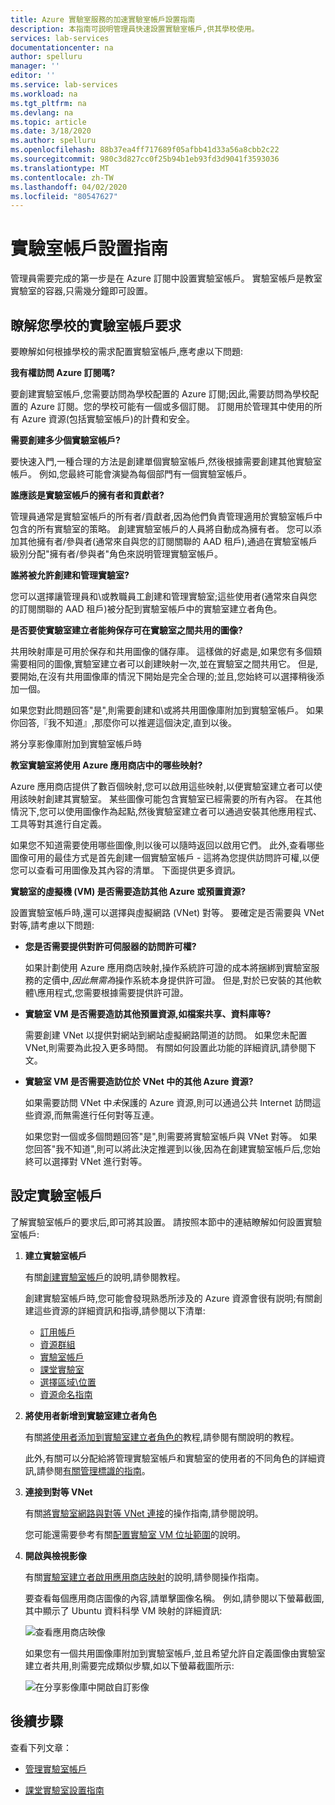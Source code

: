 ```yaml
---
title: Azure 實驗室服務的加速實驗室帳戶設置指南
description: 本指南可説明管理員快速設置實驗室帳戶,供其學校使用。
services: lab-services
documentationcenter: na
author: spelluru
manager: ''
editor: ''
ms.service: lab-services
ms.workload: na
ms.tgt_pltfrm: na
ms.devlang: na
ms.topic: article
ms.date: 3/18/2020
ms.author: spelluru
ms.openlocfilehash: 88b37ea4ff717689f05afbb41d33a56a8cbb2c22
ms.sourcegitcommit: 980c3d827cc0f25b94b1eb93fd3d9041f3593036
ms.translationtype: MT
ms.contentlocale: zh-TW
ms.lasthandoff: 04/02/2020
ms.locfileid: "80547627"
---
```

# <a name="lab-account-setup-guide"></a>實驗室帳戶設置指南

管理員需要完成的第一步是在 Azure 訂閱中設置實驗室帳戶。  實驗室帳戶是教室實驗室的容器,只需幾分鐘即可設置。

## <a name="understand-your-schools-lab-account-requirements"></a>瞭解您學校的實驗室帳戶要求

要瞭解如何根據學校的需求配置實驗室帳戶,應考慮以下問題:

**我有權訪問 Azure 訂閱嗎?**

要創建實驗室帳戶,您需要訪問為學校配置的 Azure 訂閱;因此,需要訪問為學校配置的 Azure 訂閱。您的學校可能有一個或多個訂閱。  訂閱用於管理其中使用的所有 Azure 資源(包括實驗室帳戶)的計費和安全。

**需要創建多少個實驗室帳戶?**

要快速入門,一種合理的方法是創建單個實驗室帳戶,然後根據需要創建其他實驗室帳戶。  例如,您最終可能會演變為每個部門有一個實驗室帳戶。

**誰應該是實驗室帳戶的擁有者和貢獻者?**

管理員通常是實驗室帳戶的所有者/貢獻者,因為他們負責管理適用於實驗室帳戶中包含的所有實驗室的策略。  創建實驗室帳戶的人員將自動成為擁有者。  您可以添加其他擁有者/參與者(通常來自與您的訂閱關聯的 AAD 租戶),通過在實驗室帳戶級別分配"擁有者/參與者"角色來説明管理實驗室帳戶。

**誰將被允許創建和管理實驗室?**

您可以選擇讓管理員和\或教職員工創建和管理實驗室;這些使用者(通常來自與您的訂閱關聯的 AAD 租戶)被分配到實驗室帳戶中的實驗室建立者角色。

**是否要使實驗室建立者能夠保存可在實驗室之間共用的圖像?**

共用映射庫是可用於保存和共用圖像的儲存庫。  這樣做的好處是,如果您有多個類需要相同的圖像,實驗室建立者可以創建映射一次,並在實驗室之間共用它。  但是,要開始,在沒有共用圖像庫的情況下開始是完全合理的;並且,您始終可以選擇稍後添加一個。

如果您對此問題回答"是",則需要創建和\或將共用圖像庫附加到實驗室帳戶。  如果你回答,『我不知道』,那麼你可以推遲這個決定,直到以後。

將分享影像庫附加到實驗室帳戶時

**教室實驗室將使用 Azure 應用商店中的哪些映射?**

Azure 應用商店提供了數百個映射,您可以啟用這些映射,以便實驗室建立者可以使用該映射創建其實驗室。  某些圖像可能包含實驗室已經需要的所有內容。  在其他情況下,您可以使用圖像作為起點,然後實驗室建立者可以通過安裝其他應用程式、工具等對其進行自定義。

如果您不知道需要使用哪些圖像,則以後可以隨時返回以啟用它們。  此外,查看哪些圖像可用的最佳方式是首先創建一個實驗室帳戶 - 這將為您提供訪問許可權,以便您可以查看可用圖像及其內容的清單。  下面提供更多資訊。
  
**實驗室的虛擬機 (VM) 是否需要造訪其他 Azure 或預置資源?**

設置實驗室帳戶時,還可以選擇與虛擬網路 (VNet) 對等。  要確定是否需要與 VNet 對等,請考慮以下問題:

- **您是否需要提供對許可伺服器的訪問許可權?**
  
   如果計劃使用 Azure 應用商店映射,操作系統許可證的成本將捆綁到實驗室服務的定價中,*因此無需為*操作系統本身提供許可證。  但是,對於已安裝的其他軟體\應用程式,您需要根據需要提供許可證。

- **實驗室 VM 是否需要造訪其他預置資源,如檔案共享、資料庫等?**

   需要創建 VNet 以提供對網站到網站虛擬網路閘道的訪問。  如果您未配置 VNet,則需要為此投入更多時間。  有關如何設置此功能的詳細資訊,請參閱下文。

- **實驗室 VM 是否需要造訪位於 VNet 中的其他 Azure 資源?**

    如果需要訪問 VNet 中*未*保護的 Azure 資源,則可以通過公共 Internet 訪問這些資源,而無需進行任何對等互連。

    如果您對一個或多個問題回答"是",則需要將實驗室帳戶與 VNet 對等。  如果您回答"我不知道",則可以將此決定推遲到以後,因為在創建實驗室帳戶后,您始終可以選擇對 VNet 進行對等。

## <a name="set-up-your-lab-account"></a>設定實驗室帳戶

了解實驗室帳戶的要求后,即可將其設置。  請按照本節中的連結瞭解如何設置實驗室帳戶:

1. **建立實驗室帳戶**

   有關[創建實驗室帳戶](https://docs.microsoft.com/azure/lab-services/classroom-labs/tutorial-setup-lab-account#create-a-lab-account)的說明,請參閱教程。

   創建實驗室帳戶時,您可能會發現熟悉所涉及的 Azure 資源會很有説明;有關創建這些資源的詳細資訊和指導,請參閱以下清單:

   - [訂用帳戶](https://docs.microsoft.com/azure/lab-services/classroom-labs/administrator-guide#subscription)
   - [資源群組](https://docs.microsoft.com/azure/lab-services/classroom-labs/administrator-guide#resource-group)
   - [實驗室帳戶](https://docs.microsoft.com/azure/lab-services/classroom-labs/administrator-guide#lab-account)
   - [課堂實驗室](https://docs.microsoft.com/azure/lab-services/classroom-labs/administrator-guide#classroom-lab)
   - [選擇區域\位置](https://docs.microsoft.com/azure/lab-services/classroom-labs/administrator-guide#regionslocations)
   - [資源命名指南](https://docs.microsoft.com/azure/lab-services/classroom-labs/administrator-guide#naming)

2. **將使用者新增到實驗室建立者角色**

   有關[將使用者添加到實驗室建立者角色的](https://docs.microsoft.com/azure/lab-services/classroom-labs/tutorial-setup-lab-account#add-a-user-to-the-lab-creator-role)教程,請參閱有關說明的教程。

   此外,有關可以分配給將管理實驗室帳戶和實驗室的使用者的不同角色的詳細資訊,請參閱[有關管理標識的指南](https://docs.microsoft.com/azure/lab-services/classroom-labs/administrator-guide#manage-identity)。

3. **連接到對等 VNet**

   有關[將實驗室網路與對等 VNet 連接](https://docs.microsoft.com/azure/lab-services/classroom-labs/how-to-connect-peer-virtual-network)的操作指南,請參閱說明。

   您可能還需要參考有關[配置實驗室 VM 位址範圍](https://docs.microsoft.com/azure/lab-services/classroom-labs/how-to-configure-lab-accounts#specify-an-address-range-for-vms-in-the-lab)的說明。

4. **開啟與檢視影像**

    有關[實驗室建立者啟用應用商店映射](https://docs.microsoft.com/azure/lab-services/classroom-labs/specify-marketplace-images)的說明,請參閱操作指南。

    要查看每個應用商店圖像的內容,請單擊圖像名稱。  例如,請參閱以下螢幕截圖,其中顯示了 Ubuntu 資料科學 VM 映射的詳細資訊:

    ![查看應用商店映像](../media/setup-guide/review-marketplace-images.png)

    如果您有一個共用圖像庫附加到實驗室帳戶,並且希望允許自定義圖像由實驗室建立者共用,則需要完成類似步驟,如以下螢幕截圖所示:

    ![在分享影像庫中開啟自訂影像](../media/setup-guide/enable-sig-custom-images.png)

## <a name="next-steps"></a>後續步驟

查看下列文章：

- [管理實驗室帳戶](how-to-manage-lab-accounts.md)

- [課堂實驗室設置指南](setup-guide.md)
